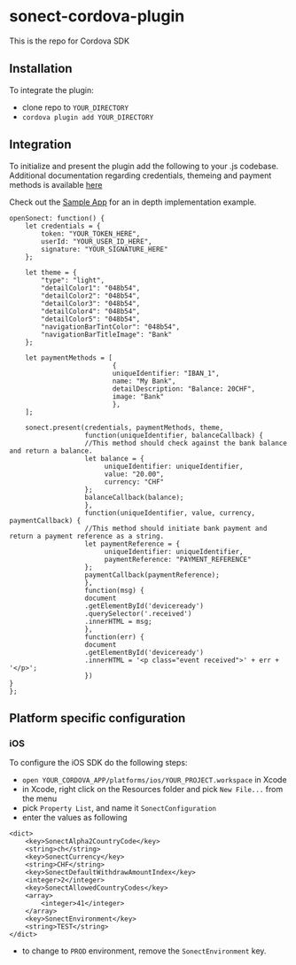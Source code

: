 # sonect-cordova-plugin
This is the repo for Cordova SDK

## Installation
To integrate the plugin: 
- clone repo to `YOUR_DIRECTORY`
- `cordova plugin add YOUR_DIRECTORY`

## Integration
To initialize and present the plugin add the following to your .js codebase. 
Additional documentation regarding credentials, themeing and 
payment methods is available [here](https://github.com/sonect/sonect-sdk-ios)

Check out the [Sample App](https://github.com/sonect/sonect-cordova-testapp) for an in depth implementation example. 

```
openSonect: function() {
    let credentials = {
        token: "YOUR_TOKEN_HERE",
        userId: "YOUR_USER_ID_HERE",
        signature: "YOUR_SIGNATURE_HERE"
    };

    let theme = {
        "type": "light",
        "detailColor1": "048b54",
        "detailColor2": "048b54",
        "detailColor3": "048b54",
        "detailColor4": "048b54",
        "detailColor5": "048b54",
        "navigationBarTintColor": "048b54",
        "navigationBarTitleImage": "Bank"
    };

    let paymentMethods = [
                          {
                          uniqueIdentifier: "IBAN_1",
                          name: "My Bank",
                          detailDescription: "Balance: 20CHF",
                          image: "Bank"
                          },
    ];

    sonect.present(credentials, paymentMethods, theme,
                   function(uniqueIdentifier, balanceCallback) {
                   //This method should check against the bank balance and return a balance.
                   let balance = {
                        uniqueIdentifier: uniqueIdentifier,
                        value: "20.00",
                        currency: "CHF"
                   };
                   balanceCallback(balance);
                   },
                   function(uniqueIdentifier, value, currency, paymentCallback) {
                   //This method should initiate bank payment and return a payment reference as a string.
                   let paymentReference = {
                        uniqueIdentifier: uniqueIdentifier,
                        paymentReference: "PAYMENT_REFERENCE"
                   };
                   paymentCallback(paymentReference);
                   },
                   function(msg) {
                   document
                   .getElementById('deviceready')
                   .querySelector('.received')
                   .innerHTML = msg;
                   },
                   function(err) {
                   document
                   .getElementById('deviceready')
                   .innerHTML = '<p class="event received">' + err + '</p>';
                   })
}
};
```

## Platform specific configuration
### iOS
To configure the iOS SDK do the following steps: 
- `open YOUR_CORDOVA_APP/platforms/ios/YOUR_PROJECT.workspace` in Xcode
- in Xcode, right click on the Resources folder and pick `New File...` from the menu
- pick `Property List`, and name it `SonectConfiguration`
- enter the values as following
```
<dict>
	<key>SonectAlpha2CountryCode</key>
	<string>ch</string>
	<key>SonectCurrency</key>
	<string>CHF</string>
	<key>SonectDefaultWithdrawAmountIndex</key>
	<integer>2</integer>
	<key>SonectAllowedCountryCodes</key>
	<array>
		<integer>41</integer>
	</array>
	<key>SonectEnvironment</key>
	<string>TEST</string>
</dict>
```
- to change to `PROD` environment, remove the `SonectEnvironment` key. 
